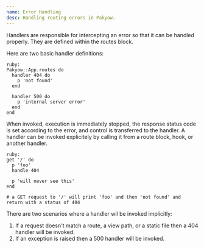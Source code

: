 ```yaml
---
name: Error Handling
desc: Handling routing errors in Pakyow.
---
```


Handlers are responsible for intercepting an error so that it can be handled properly. They are defined within the routes block.

Here are two basic handler definitions:

    ruby:
    Pakyow::App.routes do
      handler 404 do
        p 'not found'
      end

      handler 500 do
        p 'internal server error'
      end
    end

When invoked, execution is immediately stopped, the response status code is set according to the error, and control is transferred to the handler. A handler can be invoked explicitely by calling it from a route block, hook, or another handler.

    ruby:
    get '/' do
      p 'foo'
      handle 404

      p 'will never see this'
    end

    # a GET request to '/' will print 'foo' and then 'not found' and return with a status of 404

There are two scenarios where a handler wil be invoked implicitly:

  1. If a request doesn't match a route, a view path, or a static file then a 404 handler will be invoked.
  2. If an exception is raised then a 500 handler will be invoked.
